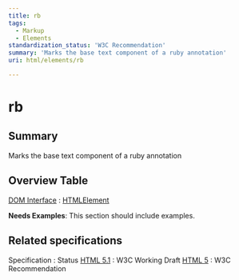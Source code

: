 ```yaml
---
title: rb
tags:
  - Markup
  - Elements
standardization_status: 'W3C Recommendation'
summary: 'Marks the base text component of a ruby annotation'
uri: html/elements/rb

---
```

# rb

## Summary

Marks the base text component of a ruby annotation

## Overview Table

[DOM Interface](/dom/interface)
:   [HTMLElement](/dom/HTMLElement)

**Needs Examples**: This section should include examples.

## Related specifications

Specification
:   Status
[HTML 5.1](http://www.w3.org/TR/html51/text-level-semantics.html#the-rb-element)
:   W3C Working Draft
[HTML 5](http://www.w3.org/TR/html5/text-level-semantics.html#the-rb-element)
:   W3C Recommendation

